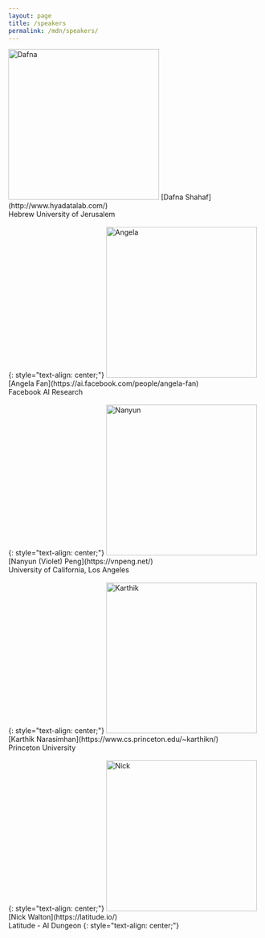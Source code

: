```yaml
---
layout: page
title: /speakers
permalink: /mdn/speakers/
---
```



<img src="https://wordplay-workshop.github.io/img/dafna.jpg" alt="Dafna" width="300"/>
[Dafna Shahaf](http://www.hyadatalab.com/)<br>Hebrew University of Jerusalem <br><br>
{: style="text-align: center;"}

<img src="https://wordplay-workshop.github.io/img/angela.jpg" alt="Angela" width="300"/>
[Angela Fan](https://ai.facebook.com/people/angela-fan)<br>Facebook AI Research <br><br>
{: style="text-align: center;"}


<img src="https://wordplay-workshop.github.io/img/nanyun.jpg" alt="Nanyun" width="300"/>
[Nanyun (Violet) Peng](https://vnpeng.net/)<br>University of California, Los Angeles <br><br>
{: style="text-align: center;"}


<img src="https://wordplay-workshop.github.io/img/karthik.jpg" alt="Karthik" width="300"/>
[Karthik Narasimhan](https://www.cs.princeton.edu/~karthikn/)<br>Princeton University <br><br>
{: style="text-align: center;"}


<img src="https://wordplay-workshop.github.io/img/nick.jpg" alt="Nick" width="300"/>
[Nick Walton](https://latitude.io/)<br> Latitude - AI Dungeon
{: style="text-align: center;"}

